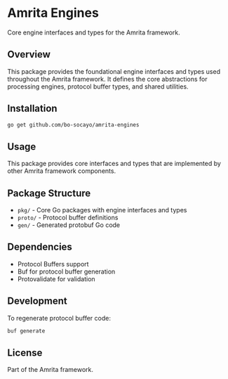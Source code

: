 # Amrita Engines

Core engine interfaces and types for the Amrita framework.

## Overview

This package provides the foundational engine interfaces and types used throughout the Amrita framework. It defines the core abstractions for processing engines, protocol buffer types, and shared utilities.

## Installation

```bash
go get github.com/bo-socayo/amrita-engines
```

## Usage

This package provides core interfaces and types that are implemented by other Amrita framework components.

## Package Structure

- `pkg/` - Core Go packages with engine interfaces and types
- `proto/` - Protocol buffer definitions
- `gen/` - Generated protobuf Go code

## Dependencies

- Protocol Buffers support
- Buf for protocol buffer generation
- Protovalidate for validation

## Development

To regenerate protocol buffer code:

```bash
buf generate
```

## License

Part of the Amrita framework. 
